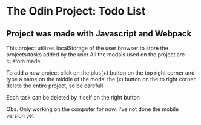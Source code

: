 # The Odin Project: Todo List

## Project was made with Javascript and Webpack

This project utilizes localStorage of the user browser to store the projects/tasks added by the user
All the modals used on the project are custom made.

To add a new project click on the plus(+) button on the top right corner and type a name on the middle of the modal
the (x) button on the to right corner delete the entire project, so be carefull.

Each task can be deleted by it self on the right button 

Obs. Only working on the computer for now. I've not done the mobile version yet
